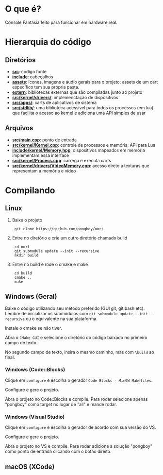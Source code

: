 # O que é? 

Console Fantasia feito para funcionar em hardware real.

# Hierarquia do código

## Diretórios 

* **[src](src/)**: código fonte
* **[include](include/)**: cabeçalhos
* **[assets](assets/)**: ícones, imagens e áudio gerais para o projeto; assets de um cart específico tem sua própria pasta.
* **[extern](extern/)**: bibliotecas externas que são compiladas junto ao projeto
* **[src/kernel/drivers/](src/kernel/drivers/)**: implemenctação de dispositivos
* **[src/apps/](src/apps/)**: carts de aplicativos de sistema
* **[src/stdlib/](src/stdlib/)**: uma biblioteca acessível para todos os processos (em lua) que facilita o acesso ao kernel e adiciona uma API simples de usar

## Arquivos

* **[src/main.cpp](src/main.cpp)**: ponto de entrada
* **[src/kernel/Kernel.cpp](src/kernel/Kernel.cpp)**: controle de processos e memória; API para Lua
* **[include/kernel/Memory.hpp](src/kernel/Memory.cpp)**: dispositivos mapeados em memória implementam essa interface
* **[src/kernel/Process.cpp](src/kernel/Process.cpp)**: carrega e executa carts
* **[src/kernel/drivers/VideoMemory.cpp](src/kernel/drivers/VideoMemory.cpp)**: acesso direto a texturas que representam a memória e vídeo

# Compilando

## Linux

1. Baixe o projeto

        git clone https://github.com/pongboy/oort

2. Entre no diretório e crie um outro diretório chamado build

        cd oort
        git submodule update --init --recursive
        mkdir build

3. Entre no build e rode o cmake e make

        cd build
        cmake ..
        make

## Windows (Geral)

Baixe o código utilizando seu método preferido (GUI git, git bash etc). Lembre de inicializar
os submódulos com `git submodule update --init --recursive` ou o equivalente na sua plataforma.

Instale o cmake se não tiver.

Abra o `CMake GUI` e selecione o diretório do código baixado no primeiro campo de texto.

No segundo campo de texto, insira o mesmo caminho, mas com `\build` ao final.

### Windows (Code::Blocks)

Clique em `configure` e escolha o gerador `Code Blocks - MinGW Makefiles`.

Configure e gere o projeto.

Abra o projeto no Code::Blocks e compile. Para rodar selecione apenas "pongboy" como target no lugar de "all"
e mande rodar.

### Windows (Visual Studio)

Clique em `configure` e escolha o gerador de acordo com sua versão do VS.

Configure e gere o projeto.

Abra o projeto no VS e compile. Para rodar adicione a solução "pongboy" como ponto de entrada clicando com o botão direito.

## macOS (XCode)
